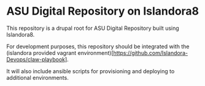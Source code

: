 ASU Digital Repository on Islandora8
===================================
This repository is a drupal root for ASU Digital Repository built using Islandora8.

For development purposes, this repository should be integrated with the (islandora provided vagrant environment)[https://github.com/Islandora-Devops/claw-playbook].

It will also include ansible scripts for provisioning and deploying to additional environments.
